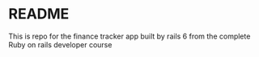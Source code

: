 # README

This is repo for the finance tracker app built by rails 6 from the complete Ruby on rails developer course 
